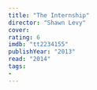 ```yaml
---
title: "The Internship"
director: "Shawn Levy"
cover: 
rating: 6
imdb: "tt2234155"
publishYear: "2013"
read: "2014"
tags:
- 
---
```

